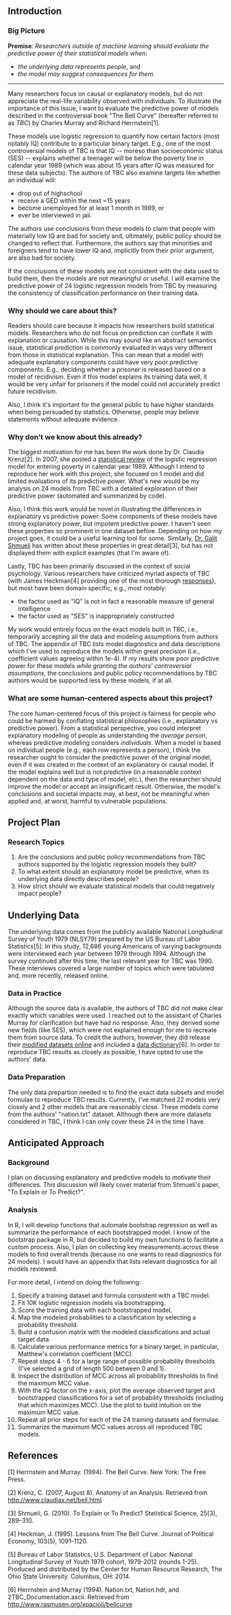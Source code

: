 Introduction
------------

### Big Picture

**Premise**: *Researchers outside of machine learning should evaluate the predictive power of their statistical models when*:

-   *the underlying data represents people*, and
-   *the model may suggest consequences for them*.

------------------------------------------------------------------------

Many researchers focus on causal or explanatory models, but do not appreciate the real-life variability observed with individuals. To illustrate the importance of this issue, I want to evaluate the predictive power of models described in the controversial book "The Bell Curve" (hereafter referred to as *TBC*) by Charles Murray and Richard Herrnstein[1].

These models use logistic regression to quantify how certain factors (most notably IQ) contribute to a particular binary target. E.g., one of the most controversial models of TBC is that IQ -- moreso than socioeconomic status (SES) -- explains whether a teenager will be below the poverty line in calendar year 1989 (which was about 15 years after IQ was measured for these data subjects). The authors of TBC also examine targets like whether an individual will:

-   drop out of highschool
-   receive a GED within the next ~15 years
-   become unemployed for at least 1 month in 1989, or
-   ever be interviewed in jail.

The authors use conclusions from these models to claim that people with materially low IQ are bad for society and, ultimately, public policy should be changed to reflect that. Furthermore, the authors say that minorities and foreigners tend to have lower IQ and, implicitly from their prior argument, are also bad for society.

If the conclusions of these models are not consistent with the data used to build them, then the models are not meaningful or useful. I will examine the predictive power of 24 logistic regression models from TBC by measuring the consistency of classification performance on their training data.

### Why should we care about this?

Readers should care because it impacts how researchers build statistical models. Researchers who do not focus on prediction can conflate it with explanation or causation. While this may sound like an abstract semantics issue, statistical prediction is commonly evaluated in ways very different from those in statistical explanation. This can mean that a model with adequate explanatory components could have very poor predictive components. E.g., deciding whether a prisoner is released based on a model of recidivism. Even if this model explains its training data well, it would be very unfair for prisoners if the model could not accurately predict future recidivism.

Also, I think it's important for the general public to have higher standards when being persuaded by statistics. Otherwise, people may believe statements without adequate evidence.

### Why don't we know about this already?

The biggest motivation for me has been the work done by Dr. Claudia Krenz[2]. In 2007, she posted a [statistical review](http://www.claudiax.net/bell.html) of the logistic regression model for entering poverty in calendar year 1989. Although I intend to reproduce her work with this project, she focused on 1 model and did limited evaluations of its predictive power. What's new would be my analysis on 24 models from TBC with a detailed exploration of their predictive power (automated and summarized by code).

Also, I think this work would be novel in illustrating the differences in explanatory vs predictive power. Some components of these models have strong explanatory power, but impotent predictive power. I haven't seen these properties so prominent in one dataset before. Depending on how my project goes, it could be a useful learning tool for some. Similarly, [Dr. Galit Shmueli](https://arxiv.org/pdf/1101.0891) has written about these properties in great detail[3], but has not displayed them with explicit examples (that I'm aware of).

Lastly, TBC has been primarily discussed in the context of social psychology. Various researchers have criticized myriad aspects of TBC (with James Heckman[4] providing one of the most thorough [responses](https://www.jstor.org/stable/2138756)), but most have been domain specific, e.g., most notably:

-   the factor used as "IQ" is not in fact a reasonable measure of general intelligence
-   the factor used as "SES" is inappropriately constructed

My work would entirely focus on the exact models built in TBC, i.e., temporarily accepting all the data and modeling assumptions from authors of TBC. The appendix of TBC lists model diagnostics and data descriptions which I've used to reproduce the models within great precision (i.e., coefficient values agreeing within 1e-4). If my results show poor predictive power for these models *while granting the authors' controversial assumptions*, the conclusions and public policy recommendations by TBC authors would be supported less by these models, if at all.

### What are some human-centered aspects about this project?

The core human-centered focus of this project is fairness for people who could be harmed by conflating statistical philosophies (i.e., explanatory vs predictive power). From a statistical perspective, you could interpret explanatory modeling of people as understanding the *average person*, whereas predictive modeling considers *individuals*. When a model is based on individual people (e.g., each row represents a person), I think the researcher ought to consider the predictive power of the original model, even if it was created in the context of an explanatory or causal model. If the model explains well but is not predictive (in a reasonable context dependent on the data and type of model, etc.), then the researcher should improve the model or accept an insignificant result. Otherwise, the model's conclusions and societal impacts may, at best, not be meaningful when applied and, at worst, harmful to vulnerable populations.

Project Plan
------------

### Research Topics

1.  Are the conclusions and public policy recommendations from TBC authors supported by the logistic regression models they built?
2.  To what extent should an explanatory model be predictive, when its underlying data directly describes people?
3.  How strict should we evaluate statistical models that could negatively impact people?

Underlying Data
---------------

The underlying data comes from the publicly available National Longitudinal Survey of Youth 1979 (NLSY79) prepared by the US Bureau of Labor Statistics[5]. In this study, 12,686 young Americans of varying backgrounds were interviewed each year between 1979 through 1994. Although the survey continued after this time, the last relevant year for TBC was 1990. These interviews covered a large number of topics which were tabulated and, more recently, released online.

### Data in Practice

Although the source data is available, the authors of TBC did not make clear exactly which variables were used. I reached out to the assistant of Charles Murray for clarification but have had no response. Also, they derived some new fields (like SES), which were not explained enough for me to recreate them from source data. To credit the authors, however, they did release their [modified datasets online](http://www.rasmusen.org/xpacioli/bellcurve/NATION.TXT) and included a [data dictionary](http://www.rasmusen.org/xpacioli/bellcurve/nation.hdr)[6]. In order to reproduce TBC results as closely as possible, I have opted to use the authors' data.

### Data Preparation

The only data prepartion needed is to find the exact data subsets and model formulae to reproduce TBC results. Currently, I've matched 22 models very closely and 2 other models that are reasonably close. These models come from the authors' "nation.txt" dataset. Although there are more datasets considered in TBC, I think I can only cover these 24 in the time I have.

Anticipated Approach
--------------------

### Background

I plan on discussing explanatory and predictive models to motivate their differences. This discussion will likely cover material from Shmueli's paper, "To Explain or To Predict?".

### Analysis

In R, I will develop functions that automate bootstrap regression as well as summarize the performance of each bootstrapped model. I know of the bootstrap package in R, but decided to build my own functions to facilitate a custom process. Also, I plan on collecting key measurements across these models to find overall trends (because no one wants to read diagnostics for 24 models). I would have an appendix that lists relevant diagnostics for all models reviewed.

For more detail, I intend on doing the following:

1.  Specify a training dataset and formula consistent with a TBC model.
2.  Fit 10K logistic regression models via bootstrapping.
3.  Score the training data with each bootstrapped model.
4.  Map the modeled probabilities to a classification by selecting a probability threshold.
5.  Build a confusion matrix with the modeled classifications and actual target data.
6.  Calculate various performance metrics for a binary target, in particular, Matthew's correlation coefficient (MCC).
7.  Repeat steps 4 - 6 for a large range of possible probability thresholds (I've selected a grid of length 500 between 0 and 1).
8.  Inspect the distribution of MCC across all probability thresholds to find the maximum MCC value.
9.  With the IQ factor on the x-axis, plot the average observed target and bootstrapped classifications for a set of probability thresholds (including that which maximizes MCC). Use the plot to build intuition on the maximum MCC value.
10. Repeat all prior steps for each of the 24 training datasets and formulae.
11. Summarize the maximum MCC values across all reproduced TBC models.

References
----------

[1] Herrnstein and Murray. (1994). The Bell Curve. New York: The Free Press.

[2] Krenz, C. (2007, August 8). Anatomy of an Analysis. Retrieved from <http://www.claudiax.net/bell.html>

[3] Shmueli, G. (2010). To Explain or To Predict? Statistical Science, 25(3), 289–310.

[4] Heckman, J. (1995). Lessons from The Bell Curve. Journal of Political Economy, 103(5), 1091–1120.

[5] Bureau of Labor Statistics, U.S. Department of Labor. National Longitudinal Survey of Youth 1979 cohort, 1979-2012 (rounds 1-25). Produced and distributed by the Center for Human Resource Research, The Ohio State University. Columbus, OH: 2014.

[6] Herrnstein and Murray (1994). Nation.txt, Nation.hdr, and 2TBC\_Documentation.ascii. Retrieved from <http://www.rasmusen.org/xpacioli/bellcurve>

